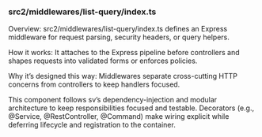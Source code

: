 ### src2/middlewares/list-query/index.ts

Overview: src2/middlewares/list-query/index.ts defines an Express middleware for request parsing, security headers, or query helpers.

How it works: It attaches to the Express pipeline before controllers and shapes requests into validated forms or enforces policies.

Why it’s designed this way: Middlewares separate cross-cutting HTTP concerns from controllers to keep handlers focused.

This component follows sv’s dependency-injection and modular architecture to keep responsibilities focused and testable. Decorators (e.g., @Service, @RestController, @Command) make wiring explicit while deferring lifecycle and registration to the container.
